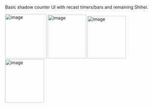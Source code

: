 Basic shadow counter UI with recast timers/bars and remaining Shihei.

<img width="135" height="144" alt="image" src="https://github.com/user-attachments/assets/e20095e8-a5d6-40f6-a6a0-eba80d2dd8fa" />

<img width="125" height="142" alt="image" src="https://github.com/user-attachments/assets/24b244c9-be55-432e-b408-a515b36d3fa3" />

<img width="126" height="138" alt="image" src="https://github.com/user-attachments/assets/3eff7226-e8e9-412b-ae9a-a63afcaecef5" />

<img width="127" height="141" alt="image" src="https://github.com/user-attachments/assets/75999f72-0230-4089-926e-4adf0c02d8e9" />
